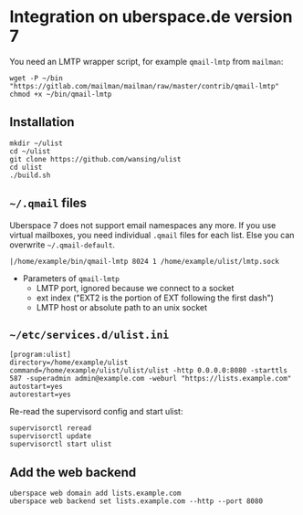 # Integration on uberspace.de version 7

You need an LMTP wrapper script, for example `qmail-lmtp` from `mailman`:

```
wget -P ~/bin "https://gitlab.com/mailman/mailman/raw/master/contrib/qmail-lmtp"
chmod +x ~/bin/qmail-lmtp
```

## Installation

```
mkdir ~/ulist
cd ~/ulist
git clone https://github.com/wansing/ulist
cd ulist
./build.sh
```

## `~/.qmail` files

Uberspace 7 does not support email namespaces any more. If you use virtual mailboxes, you need individual `.qmail` files for each list. Else you can overwrite `~/.qmail-default`.

```
|/home/example/bin/qmail-lmtp 8024 1 /home/example/ulist/lmtp.sock
```

* Parameters of `qmail-lmtp`
  * LMTP port, ignored because we connect to a socket
  * ext index ("EXT2 is the portion of EXT following the first dash")
  * LMTP host or absolute path to an unix socket

## `~/etc/services.d/ulist.ini`

```
[program:ulist]
directory=/home/example/ulist
command=/home/example/ulist/ulist/ulist -http 0.0.0.0:8080 -starttls 587 -superadmin admin@example.com -weburl "https://lists.example.com"
autostart=yes
autorestart=yes
```

Re-read the supervisord config and start ulist:

```
supervisorctl reread
supervisorctl update
supervisorctl start ulist
```

## Add the web backend

```
uberspace web domain add lists.example.com
uberspace web backend set lists.example.com --http --port 8080
```
